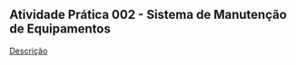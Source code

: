 ## Atividade Prática 002 - Sistema de Manutenção de Equipamentos

[Descrição](https://github.com/fboliveira/CSI477-Sistemas-Web/blob/master/Assignments/Exams/CSI606-SI-06-2021-02-prova-001.md)
